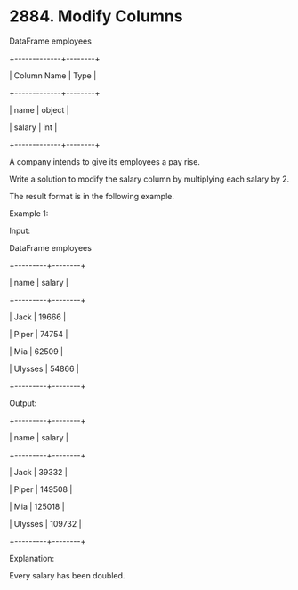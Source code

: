 # 2884. Modify Columns

DataFrame employees

+-------------+--------+

| Column Name | Type |

+-------------+--------+

| name | object |

| salary | int |

+-------------+--------+

A company intends to give its employees a pay rise.

Write a solution to modify the salary column by multiplying each salary by 2.

The result format is in the following example.

Example 1:

Input:

DataFrame employees

+---------+--------+

| name | salary |

+---------+--------+

| Jack | 19666 |

| Piper | 74754 |

| Mia | 62509 |

| Ulysses | 54866 |

+---------+--------+

Output:

+---------+--------+

| name | salary |

+---------+--------+

| Jack | 39332 |

| Piper | 149508 |

| Mia | 125018 |

| Ulysses | 109732 |

+---------+--------+

Explanation:

Every salary has been doubled.
